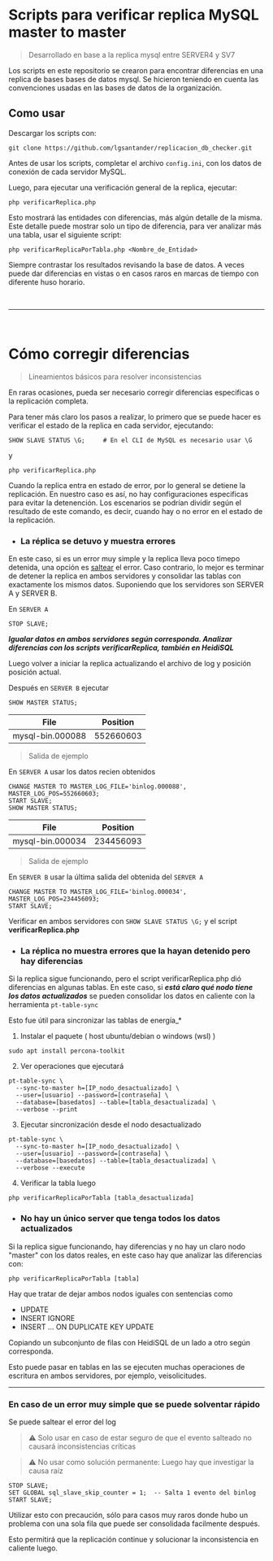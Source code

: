 # Scripts para verificar replica MySQL master to master
> Desarrollado en base a la replica mysql entre SERVER4 y SV7

Los scripts en este repositorio se crearon para encontrar diferencias en una replica de bases bases de datos mysql. Se hicieron teniendo en cuenta las convenciones usadas en las bases de datos de la organización.

## Como usar
Descargar los scripts con:
```
git clone https://github.com/lgsantander/replicacion_db_checker.git
```

Antes de usar los scripts, completar el archivo `config.ini`, con los datos de conexión de cada servidor MySQL.

Luego, para ejecutar una verificación general de la replica, ejecutar: 
```
php verificarReplica.php
```

Esto mostrará las entidades con diferencias, más algún detalle de la misma. Este detalle puede mostrar solo un tipo de diferencia, para ver analizar más una tabla, usar el siguiente script:

```
php verificarReplicaPorTabla.php <Nombre_de_Entidad>
```

Siempre contrastar los resultados revisando la base de datos. A veces puede dar diferencias en vistas o en casos raros en marcas de tiempo con diferente huso horario. 

<br>

---

<br>

# Cómo corregir diferencias
> Lineamientos básicos para resolver inconsistencias

En raras ocasiones, pueda ser necesario corregir diferencias especificas o la replicación completa.

Para tener más claro los pasos a realizar, lo primero que se puede hacer es verificar el estado de la replica en cada servidor, ejecutando:

``` 
SHOW SLAVE STATUS \G;     # En el CLI de MySQL es necesario usar \G
```
y
```
php verificarReplica.php
```
Cuando la replica entra en estado de error, por lo general se detiene la replicación. En nuestro caso es así, no hay configuraciones especificas para evitar la detenención. Los escenarios se podrían dividir según el resultado de este comando, es decir, cuando hay o no error en el estado de la replicación.

- ### La réplica se detuvo y muestra errores
En este caso, si es un error muy simple y la replica lleva poco timepo detenida, una opción es [saltear](#saltear) el error. Caso contrario, lo mejor es terminar de detener la replica en ambos servidores y consolidar las tablas con exactamente los mismos datos. Suponiendo que los servidores son SERVER A y SERVER B.

En `SERVER A`
```
STOP SLAVE;
```

***Igualar datos en ambos servidores según corresponda. Analizar diferencias con los scripts verificarReplica, también en HeidiSQL*** 

Luego volver a iniciar la replica actualizando el archivo de log y posición posición actual.


Después en `SERVER B` ejecutar 
```
SHOW MASTER STATUS; 
```

| File  | Position|
| ------------- | ------------- |
| mysql-bin.000088  | 552660603  |
>Salida de ejemplo

En `SERVER A` usar los datos recien obtenidos
```
CHANGE MASTER TO MASTER_LOG_FILE='binlog.000088', MASTER_LOG_POS=552660603;
START SLAVE;
SHOW MASTER STATUS; 
```

| File  | Position|
| ------------- | ------------- |
| mysql-bin.000034  | 234456093 |
> Salida de ejemplo

En `SERVER B` usar la última salida del obtenida del `SERVER A`
```
CHANGE MASTER TO MASTER_LOG_FILE='binlog.000034', MASTER_LOG_POS=234456093;
START SLAVE;
```

Verificar en ambos servidores con `SHOW SLAVE STATUS \G;` y el script **verificarReplica.php**

- ### La réplica no muestra errores que la hayan detenido pero hay diferencias
Si la replica sigue funcionando, pero el script verificarReplica.php dió diferencias en algunas tablas. En este caso, si ***está claro qué nodo tiene los datos actualizados*** se pueden consolidar los datos en caliente con la herramienta `pt-table-sync`

Esto fue útil para sincronizar las tablas de energía_*
1. Instalar el paquete ( host ubuntu/debian o windows (wsl) )
```
sudo apt install percona-toolkit
```

2. Ver operaciones que ejecutará
```
pt-table-sync \
  --sync-to-master h=[IP_nodo_desactualizado] \
  --user=[usuario] --password=[contraseña] \
  --database=[basedatos] --table=[tabla_desactualizada] \
  --verbose --print
```

3. Ejecutar sincronización desde el nodo desactualizado
```
pt-table-sync \
  --sync-to-master h=[IP_nodo_desactualizado] \
  --user=[usuario] --password=[contraseña] \
  --database=[basedatos] --table=[tabla_desactualizada] \
  --verbose --execute
```

4. Verificar la tabla luego
```
php verificarReplicaPorTabla [tabla_desactualizada]
```
- ### No hay un único server que tenga todos los datos actualizados
Si la replica sigue funcionando, hay diferencias y no hay un claro nodo "master" con los datos reales, en este caso hay que analizar las diferencias con:

```
php verificarReplicaPorTabla [tabla]
```
Hay que tratar de dejar ambos nodos iguales con sentencias como 
  - UPDATE
  - INSERT IGNORE
  - INSERT ... ON DUPLICATE KEY UPDATE

Copiando un subconjunto de filas con HeidiSQL de un lado a otro según corresponda.

Esto puede pasar en tablas en las se ejecuten muchas operaciones de escritura en ambos servidores, por ejemplo, veisolicitudes.


---
<a name="saltear" />

### En caso de un error muy simple que se puede solventar rápido
Se puede saltear el error del log
> ⚠ Solo usar en caso de estar seguro de que el evento salteado no causará inconsistencias críticas

> ⚠ No usar como solución permanente: Luego hay que investigar la causa raíz
```
STOP SLAVE;
SET GLOBAL sql_slave_skip_counter = 1;  -- Salta 1 evento del binlog
START SLAVE;
```
Utilizar esto con precaución, sólo para casos muy raros donde hubo un problema con una sola fila que puede ser consolidada facilmente después.

Esto permitirá que la replicación continue y solucionar la inconsistencia en caliente luego.